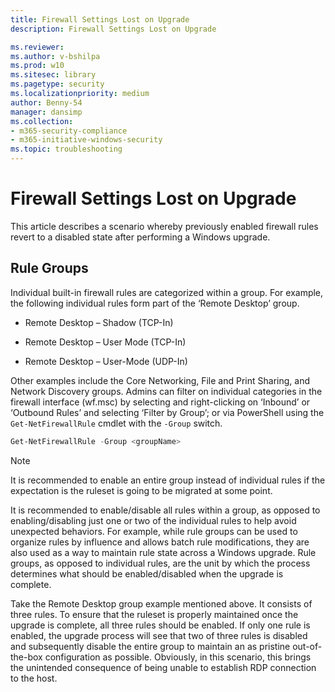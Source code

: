 ```yaml
---
title: Firewall Settings Lost on Upgrade
description: Firewall Settings Lost on Upgrade

ms.reviewer: 
ms.author: v-bshilpa
ms.prod: w10
ms.sitesec: library
ms.pagetype: security
ms.localizationpriority: medium
author: Benny-54
manager: dansimp
ms.collection: 
- m365-security-compliance
- m365-initiative-windows-security
ms.topic: troubleshooting
---
```


# Firewall Settings Lost on Upgrade

This article describes a scenario whereby previously enabled firewall rules revert to a disabled state after performing a Windows upgrade.

## Rule Groups

Individual built-in firewall rules are categorized within a group. For example, the following individual rules form part of the ‘Remote Desktop’ group.

- Remote Desktop – Shadow (TCP-In)

- Remote Desktop – User Mode (TCP-In)

- Remote Desktop – User-Mode (UDP-In)

Other examples include the Core Networking, File and Print Sharing, and Network Discovery groups. Admins can filter on individual categories in the firewall interface (wf.msc) by selecting and right-clicking on ‘Inbound’ or ‘Outbound Rules’ and selecting ‘Filter by Group’; or via PowerShell using the `Get-NetFirewallRule` cmdlet with the `-Group` switch.

```Powershell
Get-NetFirewallRule -Group <groupName>
```

> [!NOTE] 
> It is recommended to enable an entire group instead of individual rules if the expectation is the ruleset is going to be migrated at some point.

It is recommended to enable/disable all rules within a group, as opposed to enabling/disabling just one or two of the individual rules to help avoid unexpected behaviors. For example, while rule groups can be used to organize rules by influence and allows batch rule modifications, they are also used as a way to maintain rule state across a Windows upgrade. Rule groups, as opposed to individual rules, are the unit by which the process determines what should be enabled/disabled when the upgrade is complete.

Take the Remote Desktop group example mentioned above. It consists of three rules. To ensure that the ruleset is properly maintained once the upgrade is complete, all three rules should be enabled. If only one rule is enabled, the upgrade process will see that two of three rules is disabled and subsequently disable the entire group to maintain an as pristine out-of-the-box configuration as possible. Obviously, in this scenario, this brings the unintended consequence of being unable to establish RDP connection to the host.
